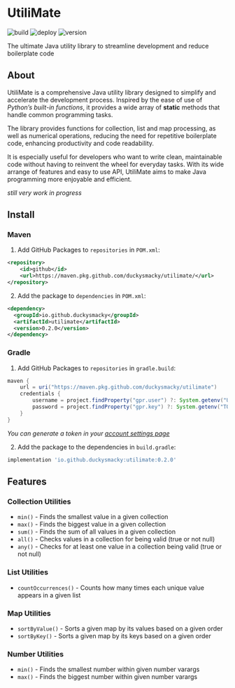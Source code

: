 # UtiliMate

![build](https://github.com/duckysmacky/utilimate/actions/workflows/build.yml/badge.svg)
![deploy](https://github.com/duckysmacky/utilimate/actions/workflows/deploy.yml/badge.svg)
![version](https://img.shields.io/badge/version-0.2.0-blue)

The ultimate Java utility library to streamline development and reduce boilerplate code

## About

UtiliMate is a comprehensive Java utility library designed to simplify and accelerate the development process.
Inspired by the ease of use of _Python’s built-in functions_, it provides a wide array of **static**
methods that handle common programming tasks.

The library provides functions for collection, list and map processing, as well as numerical operations,
reducing the need for repetitive boilerplate code, enhancing productivity and code readability.

It is especially useful for developers who want to write clean, maintainable code without having to 
reinvent the wheel for everyday tasks. With its wide arrange of features and easy to use API, UtiliMate aims 
to make Java programming more enjoyable and efficient.

*still very work in progress*

## Install

### Maven

1. Add GitHub Packages to `repositories` in `POM.xml`:

```xml
<repository>
    <id>github</id>
    <url>https://maven.pkg.github.com/duckysmacky/utilimate/</url>
</repository>
```

2. Add the package to `dependencies` in `POM.xml`:

```xml
<dependency>
  <groupId>io.github.duckysmacky</groupId>
  <artifactId>utilimate</artifactId>
  <version>0.2.0</version>
</dependency>
```

### Gradle

1. Add GitHub Packages to `repositories` in `gradle.build`:

```groovy
maven {
    url = uri("https://maven.pkg.github.com/duckysmacky/utilimate")
    credentials {
        username = project.findProperty("gpr.user") ?: System.getenv("USERNAME")
        password = project.findProperty("gpr.key") ?: System.getenv("TOKEN")
    }
}
```

*You can generate a token in your [account settings page](https://github.com/settings/tokens)*

2. Add the package to the dependencies in `build.gradle`:

```groovy
implementation 'io.github.duckysmacky:utilimate:0.2.0'
```

## Features

### Collection Utilities

- `min()` - Finds the smallest value in a given collection
- `max()` - Finds the biggest value in a given collection
- `sum()` - Finds the sum of all values in a given collection
- `all()` - Checks values in a collection for being valid (true or not null)
- `any()` - Checks for at least one value in a collection being valid (true or not null)

### List Utilities

- `countOccurrences()` - Counts how many times each unique value appears in a given list

### Map Utilities

- `sortByValue()` - Sorts a given map by its values based on a given order
- `sortByKey()` - Sorts a given map by its keys based on a given order

### Number Utilities

- `min()` - Finds the smallest number within given number varargs
- `max()` - Finds the biggest number within given number varargs
